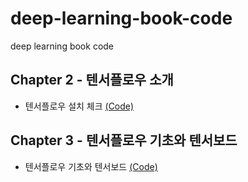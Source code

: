 # deep-learning-book-code
deep learning book code

## Chapter 2 - 텐서플로우 소개
- 텐서플로우 설치 체크 [(Code)](https://github.com/solaris33/deep-learning-tensorflow-book-code/blob/master/Ch02-TensorFlow_Install/2.1-install_check.py)

## Chapter 3 - 텐서플로우 기초와 텐서보드
- 텐서플로우 기초와 텐서보드 [(Code)](https://github.com/solaris33/deep-learning-tensorflow-book-code/blob/master/Ch03-TensorFlow_Basic/3.1-graph_example.py)
